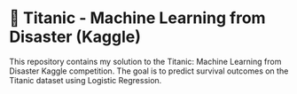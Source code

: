# 🚢 Titanic - Machine Learning from Disaster (Kaggle)
This repository contains my solution to the Titanic: Machine Learning from Disaster Kaggle competition. The goal is to predict survival outcomes on the Titanic dataset using Logistic Regression.

